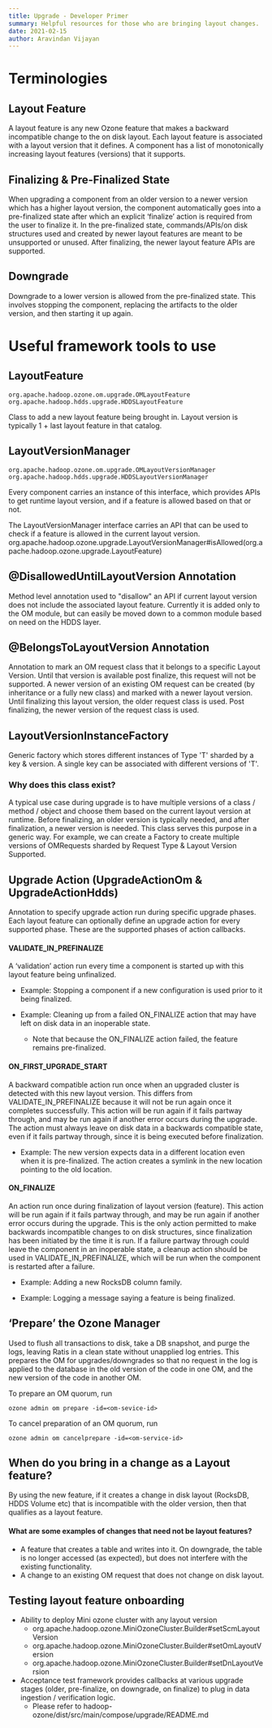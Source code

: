 ```yaml
---
title: Upgrade - Developer Primer 
summary: Helpful resources for those who are bringing layout changes.
date: 2021-02-15
author: Aravindan Vijayan 
---
```

<!--
  Licensed under the Apache License, Version 2.0 (the "License");
  you may not use this file except in compliance with the License.
  You may obtain a copy of the License at

   http://www.apache.org/licenses/LICENSE-2.0

  Unless required by applicable law or agreed to in writing, software
  distributed under the License is distributed on an "AS IS" BASIS,
  WITHOUT WARRANTIES OR CONDITIONS OF ANY KIND, either express or implied.
  See the License for the specific language governing permissions and
  limitations under the License. See accompanying LICENSE file.
-->

# Terminologies

## Layout Feature
A layout feature is any new Ozone feature that makes a backward incompatible change to the on disk layout. Each layout feature is associated with a layout version that it defines. A component has a list of monotonically increasing layout features (versions) that it supports. 

## Finalizing & Pre-Finalized State
When upgrading a component from an older version to a newer version which has a higher layout version, the component automatically goes into a pre-finalized state after which an explicit ‘finalize’ action is required from the user to finalize it. In the pre-finalized state, commands/APIs/on disk structures used and created by newer layout features are meant to be unsupported or unused. After finalizing, the newer layout feature APIs are supported.

## Downgrade
Downgrade to a lower version is allowed from the pre-finalized state. This involves stopping the component, replacing the artifacts to the older version, and then starting it up again.

# Useful framework tools to use

## LayoutFeature
    org.apache.hadoop.ozone.om.upgrade.OMLayoutFeature
    org.apache.hadoop.hdds.upgrade.HDDSLayoutFeature
Class to add  a new layout feature being brought in. Layout version is typically 1 + last layout feature in that catalog. 

## LayoutVersionManager
    org.apache.hadoop.ozone.om.upgrade.OMLayoutVersionManager
    org.apache.hadoop.hdds.upgrade.HDDSLayoutVersionManager
Every component carries an instance of this interface, which provides APIs to get runtime layout version, and if a feature is allowed based on that or not.

The LayoutVersionManager interface carries an API that can be used to check if a feature is allowed in the current layout version.
     org.apache.hadoop.ozone.upgrade.LayoutVersionManager#isAllowed(org.apache.hadoop.ozone.upgrade.LayoutFeature)

## @DisallowedUntilLayoutVersion Annotation
Method level annotation used to "disallow" an API if current layout version does not include the associated layout feature. Currently it is added only to the OM module, but can easily be moved down to a common module based on need on the HDDS layer.

## @BelongsToLayoutVersion Annotation
Annotation to mark an OM request class that it belongs to a specific Layout Version. Until that version is available post finalize, this request will not be supported. A newer version of an existing OM request can be created (by inheritance or a fully new class) and marked with a newer layout version. Until finalizing this layout version, the older request class is used. Post finalizing, the newer version of the request class is used.

## LayoutVersionInstanceFactory<T>
Generic factory which stores different instances of Type 'T' sharded by a key & version. A single key can be associated with different versions of 'T'.

### Why does this class exist?
A typical use case during upgrade is to have multiple versions of a class / method / object and choose them based  on the current layout version at runtime. Before finalizing, an older version is typically needed, and after finalization, a newer version is needed. This class serves this purpose in a generic way. For example, we can create a Factory to create multiple versions of OMRequests sharded by Request Type & Layout Version Supported.

## Upgrade Action (UpgradeActionOm & UpgradeActionHdds)
Annotation to specify upgrade action run during specific upgrade phases. Each layout feature can optionally define an upgrade action for every supported phase. These are the supported phases of action callbacks.

#### VALIDATE_IN_PREFINALIZE
A ‘validation’ action run every time a component is started up with this layout feature being unfinalized.

- Example: Stopping a component if a new configuration is used prior to it being finalized.

- Example: Cleaning up from a failed ON_FINALIZE action that may have left on disk data in an inoperable state.
    - Note that because the ON_FINALIZE action failed, the feature remains pre-finalized.

#### ON_FIRST_UPGRADE_START
A backward compatible action run once when an upgraded cluster is detected with this new layout version. This differs from VALIDATE_IN_PREFINALIZE because it will not be run again once it completes successfully.
This action will be run again if it fails partway through, and may be run again if another error occurs during the upgrade. The action must always leave on disk data in a backwards compatible state, even if it fails partway through, since it is being executed before finalization.

- Example: The new version expects data in a different location even when it is pre-finalized. The action creates a symlink in the new location pointing to the old location.

#### ON_FINALIZE
An action run once during finalization of layout version (feature). This action will be run again if it fails partway through, and may be run again if another error occurs during the upgrade. This is the only action permitted to make backwards incompatible changes to on disk structures, since finalization has been initiated by the time it is run. If a failure partway through could leave the component in an inoperable state, a cleanup action should be used in VALIDATE_IN_PREFINALIZE, which will be run when the component is restarted after a failure.

- Example: Adding a new RocksDB column family.

- Example: Logging a message saying a feature is being finalized.

## ‘Prepare’ the Ozone Manager
Used to flush all transactions to disk, take a DB snapshot, and purge the logs, leaving Ratis in a clean state without unapplied log entries. This prepares the OM for upgrades/downgrades so that no request in the log is applied to the database in the old version of the code in one OM, and the new version of the code in another OM.

To prepare an OM quorum, run

    ozone admin om prepare -id=<om-sevice-id>

To cancel preparation of an OM quorum, run

    ozone admin om cancelprepare -id=<om-service-id>


## When do you bring in a change as a Layout feature?
By using the new feature, if it creates a change in disk layout (RocksDB, HDDS Volume etc) that is incompatible with the older version, then that qualifies as a layout feature.

#### What are some examples of changes that need not be layout features?
- A feature that creates a table and writes into it. On downgrade, the table
is no longer accessed (as expected), but does not interfere with the existing
 functionality.
- A change to an existing OM request that does not change on disk layout.  

## Testing layout feature onboarding
- Ability to deploy Mini ozone cluster with any layout version
    - org.apache.hadoop.ozone.MiniOzoneCluster.Builder#setScmLayoutVersion
    - org.apache.hadoop.ozone.MiniOzoneCluster.Builder#setOmLayoutVersion
    - org.apache.hadoop.ozone.MiniOzoneCluster.Builder#setDnLayoutVersion 
- Acceptance test framework provides callbacks at various upgrade stages
 (older, pre-finalize, on downgrade, on finalize) to plug in data ingestion / verification logic. 
    - Please refer to hadoop-ozone/dist/src/main/compose/upgrade/README.md
